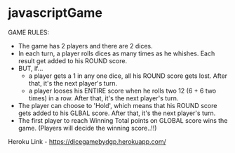 # javascriptGame

GAME RULES:

- The game has 2 players and there are 2 dices. 
- In each turn, a player rolls dices as many times as he whishes. Each result get added to his ROUND score.
- BUT, if...
    - a player gets a 1 in any one dice, all his ROUND score gets lost. After that, it's the next player's turn.
    - a player looses his ENTIRE score when he rolls two 12 (6 + 6 two times) in a row. After that, it's the next player's turn.
- The player can choose to 'Hold', which means that his ROUND score gets added to his GLBAL score. After that, it's the next player's turn.
- The first player to reach Winning Total points on GLOBAL score wins the game. (Players will decide the winning score..!!)

Heroku Link - https://dicegamebydgp.herokuapp.com/
